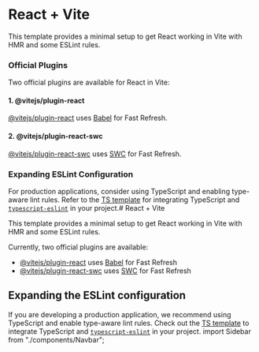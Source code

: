 # React + Vite

This template provides a minimal setup to get React working in Vite with HMR and some ESLint rules.

### Official Plugins

Two official plugins are available for React in Vite:

#### 1. @vitejs/plugin-react

[@vitejs/plugin-react](https://github.com/vitejs/vite-plugin-react/blob/main/packages/plugin-react/README.md) uses [Babel](https://babeljs.io/) for Fast Refresh.

#### 2. @vitejs/plugin-react-swc

[@vitejs/plugin-react-swc](https://github.com/vitejs/vite-plugin-react-swc) uses [SWC](https://swc.rs/) for Fast Refresh.

### Expanding ESLint Configuration

For production applications, consider using TypeScript and enabling type-aware lint rules. Refer to the [TS template](https://github.com/vitejs/vite/tree/main/packages/create-vite/template-react-ts) for integrating TypeScript and [`typescript-eslint`](https://typescript-eslint.io) in your project.# React + Vite

This template provides a minimal setup to get React working in Vite with HMR and some ESLint rules.

Currently, two official plugins are available:

- [@vitejs/plugin-react](https://github.com/vitejs/vite-plugin-react/blob/main/packages/plugin-react/README.md) uses [Babel](https://babeljs.io/) for Fast Refresh
- [@vitejs/plugin-react-swc](https://github.com/vitejs/vite-plugin-react-swc) uses [SWC](https://swc.rs/) for Fast Refresh

## Expanding the ESLint configuration

If you are developing a production application, we recommend using TypeScript and enable type-aware lint rules. Check out the [TS template](https://github.com/vitejs/vite/tree/main/packages/create-vite/template-react-ts) to integrate TypeScript and [`typescript-eslint`](https://typescript-eslint.io) in your project.
import Sidebar from "./components/Navbar";